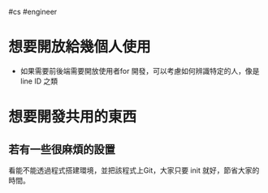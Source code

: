 #cs #engineer 

# 想要開放給幾個人使用
- 如果需要前後端需要開放使用者for 開發，可以考慮如何辨識特定的人，像是line ID 之類

# 想要開發共用的東西
## 若有一些很麻煩的設置
看能不能透過程式搭建環境，並把該程式上Git，大家只要 init 就好，節省大家的時間。

